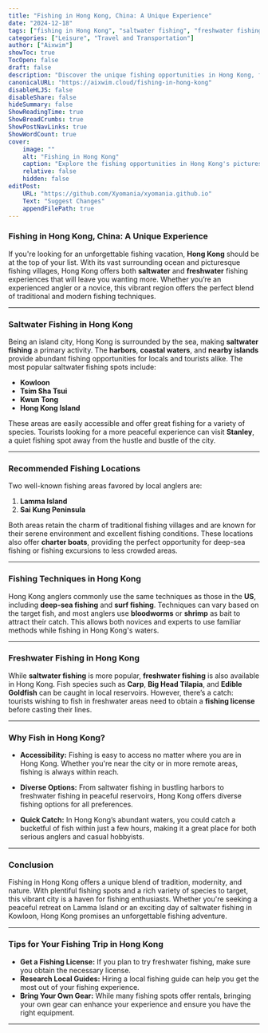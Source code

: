 ```yaml
---
title: "Fishing in Hong Kong, China: A Unique Experience"
date: "2024-12-18"
tags: ["fishing in Hong Kong", "saltwater fishing", "freshwater fishing", "fishing vacation", "Hong Kong fishing spots"]
categories: ["Leisure", "Travel and Transportation"]
author: ["Aixwim"]
showToc: true
TocOpen: false
draft: false
description: "Discover the unique fishing opportunities in Hong Kong, from peaceful harbors to bustling coastal waters, offering both saltwater and freshwater experiences."
canonicalURL: "https://aixwim.cloud/fishing-in-hong-kong"
disableHLJS: false
disableShare: false
hideSummary: false
ShowReadingTime: true
ShowBreadCrumbs: true
ShowPostNavLinks: true
ShowWordCount: true
cover:
    image: ""
    alt: "Fishing in Hong Kong"
    caption: "Explore the fishing opportunities in Hong Kong's picturesque waters."
    relative: false
    hidden: false
editPost:
    URL: "https://github.com/Xyomania/xyomania.github.io"
    Text: "Suggest Changes"
    appendFilePath: true
---
```


### Fishing in Hong Kong, China: A Unique Experience

If you're looking for an unforgettable fishing vacation, **Hong Kong** should be at the top of your list. With its vast surrounding ocean and picturesque fishing villages, Hong Kong offers both **saltwater** and **freshwater** fishing experiences that will leave you wanting more. Whether you’re an experienced angler or a novice, this vibrant region offers the perfect blend of traditional and modern fishing techniques.

---

### Saltwater Fishing in Hong Kong

Being an island city, Hong Kong is surrounded by the sea, making **saltwater fishing** a primary activity. The **harbors**, **coastal waters**, and **nearby islands** provide abundant fishing opportunities for locals and tourists alike. The most popular saltwater fishing spots include:

- **Kowloon**  
- **Tsim Sha Tsui**  
- **Kwun Tong**  
- **Hong Kong Island**  

These areas are easily accessible and offer great fishing for a variety of species. Tourists looking for a more peaceful experience can visit **Stanley**, a quiet fishing spot away from the hustle and bustle of the city.

---

### Recommended Fishing Locations

Two well-known fishing areas favored by local anglers are:

1. **Lamma Island**  
2. **Sai Kung Peninsula**

Both areas retain the charm of traditional fishing villages and are known for their serene environment and excellent fishing conditions. These locations also offer **charter boats**, providing the perfect opportunity for deep-sea fishing or fishing excursions to less crowded areas.

---

### Fishing Techniques in Hong Kong

Hong Kong anglers commonly use the same techniques as those in the **US**, including **deep-sea fishing** and **surf fishing**. Techniques can vary based on the target fish, and most anglers use **bloodworms** or **shrimp** as bait to attract their catch. This allows both novices and experts to use familiar methods while fishing in Hong Kong's waters.

---

### Freshwater Fishing in Hong Kong

While **saltwater fishing** is more popular, **freshwater fishing** is also available in Hong Kong. Fish species such as **Carp**, **Big Head Tilapia**, and **Edible Goldfish** can be caught in local reservoirs. However, there’s a catch: tourists wishing to fish in freshwater areas need to obtain a **fishing license** before casting their lines. 

---

### Why Fish in Hong Kong?

- **Accessibility:** Fishing is easy to access no matter where you are in Hong Kong. Whether you're near the city or in more remote areas, fishing is always within reach.
  
- **Diverse Options:** From saltwater fishing in bustling harbors to freshwater fishing in peaceful reservoirs, Hong Kong offers diverse fishing options for all preferences.

- **Quick Catch:** In Hong Kong’s abundant waters, you could catch a bucketful of fish within just a few hours, making it a great place for both serious anglers and casual hobbyists.

---

### Conclusion

Fishing in Hong Kong offers a unique blend of tradition, modernity, and nature. With plentiful fishing spots and a rich variety of species to target, this vibrant city is a haven for fishing enthusiasts. Whether you're seeking a peaceful retreat on Lamma Island or an exciting day of saltwater fishing in Kowloon, Hong Kong promises an unforgettable fishing adventure.

---

### Tips for Your Fishing Trip in Hong Kong

- **Get a Fishing License:** If you plan to try freshwater fishing, make sure you obtain the necessary license.
- **Research Local Guides:** Hiring a local fishing guide can help you get the most out of your fishing experience.
- **Bring Your Own Gear:** While many fishing spots offer rentals, bringing your own gear can enhance your experience and ensure you have the right equipment.

---

